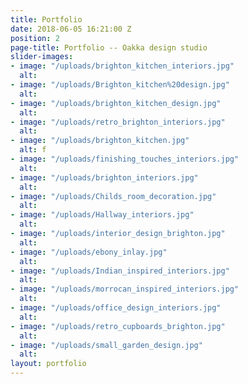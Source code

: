 ```yaml
---
title: Portfolio
date: 2018-06-05 16:21:00 Z
position: 2
page-title: Portfolio -- Oakka design studio
slider-images:
- image: "/uploads/brighton_kitchen_interiors.jpg"
  alt: 
- image: "/uploads/Brighton_kitchen%20design.jpg"
  alt: 
- image: "/uploads/brighton_kitchen_design.jpg"
  alt: 
- image: "/uploads/retro_brighton_interiors.jpg"
  alt: 
- image: "/uploads/brighton_kitchen.jpg"
  alt: f
- image: "/uploads/finishing_touches_interiors.jpg"
  alt: 
- image: "/uploads/brighton_interiors.jpg"
  alt: 
- image: "/uploads/Childs_room_decoration.jpg"
  alt: 
- image: "/uploads/Hallway_interiors.jpg"
  alt: 
- image: "/uploads/interior_design_brighton.jpg"
  alt: 
- image: "/uploads/ebony_inlay.jpg"
  alt: 
- image: "/uploads/Indian_inspired_interiors.jpg"
  alt: 
- image: "/uploads/morrocan_inspired_interiors.jpg"
  alt: 
- image: "/uploads/office_design_interiors.jpg"
  alt: 
- image: "/uploads/retro_cupboards_brighton.jpg"
  alt: 
- image: "/uploads/small_garden_design.jpg"
  alt: 
layout: portfolio
---
```


